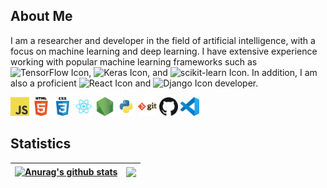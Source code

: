 

## About Me
I am a researcher and developer in the field of artificial intelligence, with a focus on machine learning and deep learning. I have extensive experience working with popular machine learning frameworks such as ![TensorFlow Icon](https://img.shields.io/badge/-TensorFlow-orange), ![Keras Icon](https://img.shields.io/badge/-Keras-red), and ![scikit-learn Icon](https://img.shields.io/badge/-scikit--learn-orange). In addition, I am also a proficient ![React Icon](https://img.shields.io/badge/-React-blue) and ![Django Icon](https://img.shields.io/badge/-Django-green) developer.


<code><img height="30" alt="javascript" src="https://raw.githubusercontent.com/github/explore/80688e429a7d4ef2fca1e82350fe8e3517d3494d/topics/javascript/javascript.png"></code>
<code><img height="30" alt="html" src="https://raw.githubusercontent.com/github/explore/80688e429a7d4ef2fca1e82350fe8e3517d3494d/topics/html/html.png"></code>
<code><img height="30" alt="CSS" src="https://raw.githubusercontent.com/github/explore/80688e429a7d4ef2fca1e82350fe8e3517d3494d/topics/css/css.png"></code>
<code><img height="30" alt="react" src="https://raw.githubusercontent.com/github/explore/80688e429a7d4ef2fca1e82350fe8e3517d3494d/topics/react/react.png"></code>
<code><img height="30" alt="nodejs" src="https://raw.githubusercontent.com/github/explore/80688e429a7d4ef2fca1e82350fe8e3517d3494d/topics/nodejs/nodejs.png"></code>
<code><img height="30" alt="python" src="https://raw.githubusercontent.com/github/explore/80688e429a7d4ef2fca1e82350fe8e3517d3494d/topics/python/python.png"></code> 
<code><img height="30" alt="git" src="https://raw.githubusercontent.com/github/explore/80688e429a7d4ef2fca1e82350fe8e3517d3494d/topics/git/git.png"></code> 
<code><img height="30" alt="github" src="https://raw.githubusercontent.com/github/explore/78df643247d429f6cc873026c0622819ad797942/topics/github/github.png"></code> 
<code><img height="30" alt="github" src="https://raw.githubusercontent.com/github/explore/80688e429a7d4ef2fca1e82350fe8e3517d3494d/topics/visual-studio-code/visual-studio-code.png"></code>





## Statistics

| <a href="https://github.com/iB-Technology/github-readme-stats"><img align="center" src="https://github-readme-stats.vercel.app/api?username=iB-Technology&show_icons=true&include_all_commits=true&theme=buefy&hide_border=true" alt="Anurag's github stats" /></a> | <a href="https://github.com/iB-Technology/github-readme-stats"><img align="center" src="https://github-readme-stats.vercel.app/api/top-langs/?username=iB-Technology&layout=compact&theme=buefy&hide_border=true" /></a> |
| ------------- | ------------- |



